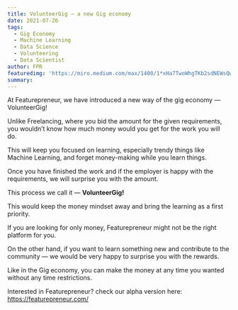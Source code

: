 ```yaml
---
title: VolunteerGig — a new Gig economy
date: 2021-07-26
tags: 
  - Gig Economy
  - Machine Learning
  - Data Science
  - Volunteering
  - Data Scientist
author: FPR
featuredimg: 'https://miro.medium.com/max/1400/1*xHa7TwoWhgTKb2sdNEWsQw.jpeg'
summary: 
---
```


At Featurepreneur, we have introduced a new way of the gig economy — VolunteerGig!

Unlike Freelancing, where you bid the amount for the given requirements, you wouldn’t know how much money would you get for the work you will do.

This will keep you focused on learning, especially trendy things like Machine Learning, and forget money-making while you learn things.

Once you have finished the work and if the employer is happy with the requirements, we will surprise you with the amount.

This process we call it — **VolunteerGig!**

This would keep the money mindset away and bring the learning as a first priority.

If you are looking for only money, Featurepreneur might not be the right platform for you.

On the other hand, if you want to learn something new and contribute to the community — we would be very happy to surprise you with the rewards.

Like in the Gig economy, you can make the money at any time you wanted without any time restrictions.

Interested in Featurepreneur? check our alpha version here:
https://featurepreneur.com/


